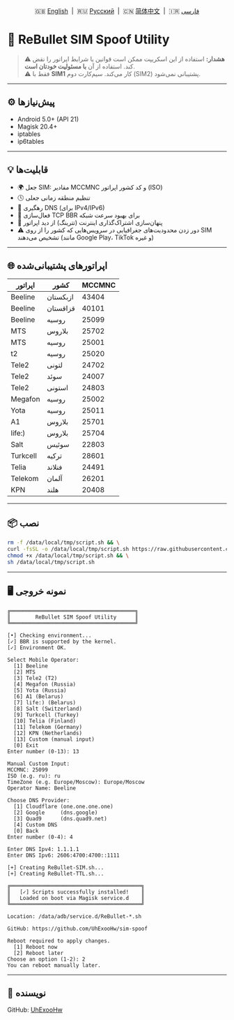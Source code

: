 <p align="center">
  🇬🇧 <a href="README.md">English</a> &nbsp;|&nbsp;
  🇷🇺 <a href="README_RU.md">Русский</a> &nbsp;|&nbsp;
  🇨🇳 <a href="README_CN.md">简体中文</a> &nbsp;|&nbsp;
  🇮🇷 <a href="README_IR.md">فارسی</a>
</p>

# 🚀 ReBullet SIM Spoof Utility

> ⚠️ **هشدار:** استفاده از این اسکریپت ممکن است قوانین یا شرایط اپراتور را نقض کند. استفاده از آن **با مسئولیت خودتان است**.  
> ⚠️ فقط با **SIM1** کار می‌کند. سیم‌کارت دوم (SIM2) پشتیبانی نمی‌شود.

---

## ⚙️ پیش‌نیازها

- Android 5.0+ (API 21)
- Magisk 20.4+
- iptables
- ip6tables

---

## 💡 قابلیت‌ها

- 🌍 جعل SIM: مقادیر MCCMNC و کد کشور اپراتور (ISO)
- 🕓 تنظیم منطقه زمانی جعلی
- 🔐 رهگیری DNS (برای IPv4/IPv6)
- 🚀 فعال‌سازی TCP BBR برای بهبود سرعت شبکه
- 📶 پنهان‌سازی اشتراک‌گذاری اینترنت (تترینگ) از دید اپراتور
- ⚠️ دور زدن محدودیت‌های جغرافیایی در سرویس‌هایی که کشور را از روی SIM تشخیص می‌دهند (مانند Google Play، TikTok و غیره)

---

## 🌐 اپراتورهای پشتیبانی‌شده

| اپراتور       | کشور            | MCCMNC |
|----------------|------------------|--------|
| Beeline        | ازبکستان         | 43404  |
| Beeline        | قزاقستان         | 40101  |
| Beeline        | روسیه            | 25099  |
| MTS            | بلاروس           | 25702  |
| MTS            | روسیه            | 25001  |
| t2             | روسیه            | 25020  |
| Tele2          | لتونی            | 24702  |
| Tele2          | سوئد             | 24007  |
| Tele2          | استونی           | 24803  |
| Megafon        | روسیه            | 25002  |
| Yota           | روسیه            | 25011  |
| A1             | بلاروس           | 25701  |
| life:)         | بلاروس           | 25704  |
| Salt           | سوئیس            | 22803  |
| Turkcell       | ترکیه            | 28601  |
| Telia          | فنلاند           | 24491  |
| Telekom        | آلمان            | 26201  |
| KPN            | هلند             | 20408  |

---

## 📦 نصب

```bash
rm -f /data/local/tmp/script.sh && \
curl -fsSL -o /data/local/tmp/script.sh https://raw.githubusercontent.com/UhExooHw/sim-spoof/refs/heads/main/data/local/tmp/script.sh && \
chmod +x /data/local/tmp/script.sh && \
sh /data/local/tmp/script.sh
```

---

## 🖥 نمونه خروجی

```
╔════════════════════════════════════════╗
║        ReBullet SIM Spoof Utility      ║
╚════════════════════════════════════════╝

[•] Checking environment...
[✓] BBR is supported by the kernel.
[✓] Environment OK.

Select Mobile Operator:
  [1] Beeline
  [2] MTS
  [3] Tele2 (T2)
  [4] Megafon (Russia)
  [5] Yota (Russia)
  [6] A1 (Belarus)
  [7] life:) (Belarus)
  [8] Salt (Switzerland)
  [9] Turkcell (Turkey)
  [10] Telia (Finland)
  [11] Telekom (Germany)
  [12] KPN (Netherlands)
  [13] Custom (manual input)
  [0] Exit
Enter number (0-13): 13

Manual Custom Input:
MCCMNC: 25099
ISO (e.g. ru): ru
TimeZone (e.g. Europe/Moscow): Europe/Moscow
Operator Name: Beeline

Choose DNS Provider:
  [1] Cloudflare (one.one.one.one)
  [2] Google     (dns.google)
  [3] Quad9      (dns.quad9.net)
  [4] Custom DNS
  [0] Back
Enter number (0-4): 4

Enter DNS Ipv4: 1.1.1.1
Enter DNS Ipv6: 2606:4700:4700::1111

[+] Creating ReBullet-SIM.sh...
[+] Creating ReBullet-TTL.sh...

╔══════════════════════════════════════════╗
║   [✓] Scripts successfully installed!    ║
║   Loaded on boot via Magisk service.d    ║
╚══════════════════════════════════════════╝

Location: /data/adb/service.d/ReBullet-*.sh

GitHub: https://github.com/UhExooHw/sim-spoof

Reboot required to apply changes.
  [1] Reboot now
  [2] Reboot later
Choose an option (1-2): 2
You can reboot manually later.
```

---

## 👤 نویسنده

GitHub: [UhExooHw](https://github.com/UhExooHw)
